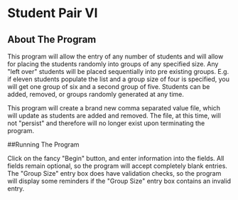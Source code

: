 # Student Pair VI

## About The Program

This program will allow the entry of any number of students and will allow for placing the students randomly into groups of any specified size. Any "left over" students will be placed sequentially into pre existing groups. E.g. if eleven students populate the list and a group size of four is specified, you will get one group of six and a second group of five. Students can be added, removed, or groups randomly generated at any time.

This program will create a brand new comma separated value file, which will update as students are added and removed. The file, at this time, will not "persist" and therefore will no longer exist upon terminating the program. 

##Running The Program

Click on the fancy "Begin" button, and enter information into the fields. All fields remain optional, so the program will accept completely blank entries. The "Group Size" entry box does have validation checks, so the program will display some reminders if the "Group Size" entry box contains an invalid entry.
